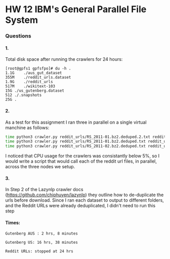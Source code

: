 # HW 12 IBM's General Parallel File System

### Questions

#### 1. 
Total disk space after running the crawlers for 24 hours:

```
[root@gpfs1 gpfsfpo]# du -h .
1.1G	./aus_gut_dataset
355M	./reddit_urls.dataset
1.9G	./reddit_urls
517M	./wikitext-103
15G	./us_gutenberg.dataset
512	./.snapshots
25G	.
```

#### 2. 
As a test for this assignment I ran three in parallel on a single virtual manchine as follows:

``` bash
time python3 crawler.py reddit_urls/RS_2011-01.bz2.deduped.2.txt reddit_urls.dataset > reddit_log1.txt &
time python3 crawler.py reddit_urls/RS_2011-01.bz2.deduped.txt reddit_urls.dataset > reddit_log2.txt &
time python3 crawler.py reddit_urls/RS_2011-02.bz2.deduped.txt reddit_urls.dataset > reddit_log3.txt &
```


I noticed that CPU usage for the crawlers was consistantly below 5%, so I would write a script that would call each of the reddit url files, in parallel, across the three nodes we setup. 


#### 3. 
In Step 2 of the Lazynlp crawler docs (https://github.com/chiphuyen/lazynlp) they outline how to de-duplicate the urls before download.  Since I ran each dataset to output to different folders, and the Reddit URLs were already deduplicated, I didn't need to run this step

#### Times:

```
Gutenberg AUS : 2 hrs, 8 minutes

Gutenberg US: 16 hrs, 38 minutes

Reddit URLs: stopped at 24 hrs
```
